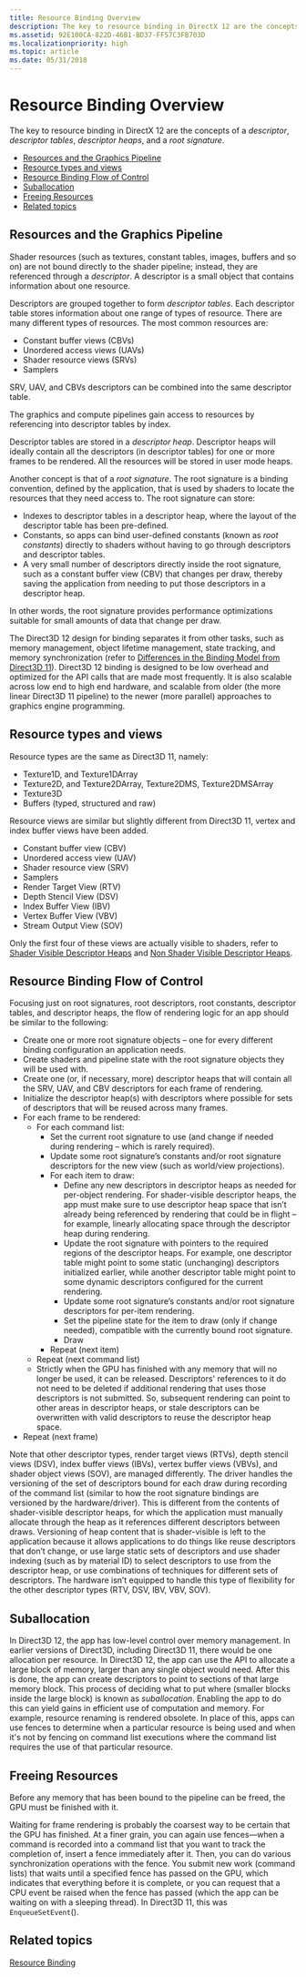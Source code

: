 ```yaml
---
title: Resource Binding Overview
description: The key to resource binding in DirectX 12 are the concepts of a descriptor, descriptor tables, descriptor heaps, and a root signature.
ms.assetid: 92E100CA-822D-46B1-BD37-FF57C3FB703D
ms.localizationpriority: high
ms.topic: article
ms.date: 05/31/2018
---
```


# Resource Binding Overview

The key to resource binding in DirectX 12 are the concepts of a *descriptor*, *descriptor tables*, *descriptor heaps*, and a *root signature*.

-   [Resources and the Graphics Pipeline](#resources-and-the-graphics-pipeline)
-   [Resource types and views](#resource-types-and-views)
-   [Resource Binding Flow of Control](#Resource-Binding-Flow-of-Control)
-   [Suballocation](#suballocation)
-   [Freeing Resources](#freeing-resources)
-   [Related topics](#related-topics)

## Resources and the Graphics Pipeline

Shader resources (such as textures, constant tables, images, buffers and so on) are not bound directly to the shader pipeline; instead, they are referenced through a *descriptor*. A descriptor is a small object that contains information about one resource.

Descriptors are grouped together to form *descriptor tables*. Each descriptor table stores information about one range of types of resource. There are many different types of resources. The most common resources are:

-   Constant buffer views (CBVs)
-   Unordered access views (UAVs)
-   Shader resource views (SRVs)
-   Samplers

SRV, UAV, and CBVs descriptors can be combined into the same descriptor table.

The graphics and compute pipelines gain access to resources by referencing into descriptor tables by index.

Descriptor tables are stored in a *descriptor heap*. Descriptor heaps will ideally contain all the descriptors (in descriptor tables) for one or more frames to be rendered. All the resources will be stored in user mode heaps.

Another concept is that of a *root signature*. The root signature is a binding convention, defined by the application, that is used by shaders to locate the resources that they need access to. The root signature can store:

-   Indexes to descriptor tables in a descriptor heap, where the layout of the descriptor table has been pre-defined.
-   Constants, so apps can bind user-defined constants (known as *root constants*) directly to shaders without having to go through descriptors and descriptor tables.
-   A very small number of descriptors directly inside the root signature, such as a constant buffer view (CBV) that changes per draw, thereby saving the application from needing to put those descriptors in a descriptor heap.

In other words, the root signature provides performance optimizations suitable for small amounts of data that change per draw.

The Direct3D 12 design for binding separates it from other tasks, such as memory management, object lifetime management, state tracking, and memory synchronization (refer to [Differences in the Binding Model from Direct3D 11](binding-model.md)). Direct3D 12 binding is designed to be low overhead and optimized for the API calls that are made most frequently. It is also scalable across low end to high end hardware, and scalable from older (the more linear Direct3D 11 pipeline) to the newer (more parallel) approaches to graphics engine programming.

## Resource types and views

Resource types are the same as Direct3D 11, namely:

-   Texture1D, and Texture1DArray
-   Texture2D, and Texture2DArray, Texture2DMS, Texture2DMSArray
-   Texture3D
-   Buffers (typed, structured and raw)

Resource views are similar but slightly different from Direct3D 11, vertex and index buffer views have been added.

-   Constant buffer view (CBV)
-   Unordered access view (UAV)
-   Shader resource view (SRV)
-   Samplers
-   Render Target View (RTV)
-   Depth Stencil View (DSV)
-   Index Buffer View (IBV)
-   Vertex Buffer View (VBV)
-   Stream Output View (SOV)

Only the first four of these views are actually visible to shaders, refer to [Shader Visible Descriptor Heaps](shader-visible-descriptor-heaps.md) and [Non Shader Visible Descriptor Heaps](non-shader-visible-descriptor-heaps.md).

## Resource Binding Flow of Control

Focusing just on root signatures, root descriptors, root constants, descriptor tables, and descriptor heaps, the flow of rendering logic for an app should be similar to the following:

-   Create one or more root signature objects – one for every different binding configuration an application needs.
-   Create shaders and pipeline state with the root signature objects they will be used with.
-   Create one (or, if necessary, more) descriptor heaps that will contain all the SRV, UAV, and CBV descriptors for each frame of rendering.
-   Initialize the descriptor heap(s) with descriptors where possible for sets of descriptors that will be reused across many frames.
-   For each frame to be rendered:
    -   For each command list:
        -   Set the current root signature to use (and change if needed during rendering – which is rarely required).
        -   Update some root signature’s constants and/or root signature descriptors for the new view (such as world/view projections).
        -   For each item to draw:
            -   Define any new descriptors in descriptor heaps as needed for per-object rendering. For shader-visible descriptor heaps, the app must make sure to use descriptor heap space that isn’t already being referenced by rendering that could be in flight – for example, linearly allocating space through the descriptor heap during rendering.
            -   Update the root signature with pointers to the required regions of the descriptor heaps. For example, one descriptor table might point to some static (unchanging) descriptors initialized earlier, while another descriptor table might point to some dynamic descriptors configured for the current rendering.
            -   Update some root signature’s constants and/or root signature descriptors for per-item rendering.
            -   Set the pipeline state for the item to draw (only if change needed), compatible with the currently bound root signature.
            -   Draw
        -   Repeat (next item)
    -   Repeat (next command list)
    -   Strictly when the GPU has finished with any memory that will no longer be used, it can be released. Descriptors' references to it do not need to be deleted if additional rendering that uses those descriptors is not submitted. So, subsequent rendering can point to other areas in descriptor heaps, or stale descriptors can be overwritten with valid descriptors to reuse the descriptor heap space.
-   Repeat (next frame)

Note that other descriptor types, render target views (RTVs), depth stencil views (DSV), index buffer views (IBVs), vertex buffer views (VBVs), and shader object views (SOV), are managed differently. The driver handles the versioning of the set of descriptors bound for each draw during recording of the command list (similar to how the root signature bindings are versioned by the hardware/driver). This is different from the contents of shader-visible descriptor heaps, for which the application must manually allocate through the heap as it references different descriptors between draws. Versioning of heap content that is shader-visible is left to the application because it allows applications to do things like reuse descriptors that don’t change, or use large static sets of descriptors and use shader indexing (such as by material ID) to select descriptors to use from the descriptor heap, or use combinations of techniques for different sets of descriptors. The hardware isn’t equipped to handle this type of flexibility for the other descriptor types (RTV, DSV, IBV, VBV, SOV).

## Suballocation

In Direct3D 12, the app has low-level control over memory management. In earlier versions of Direct3D, including Direct3D 11, there would be one allocation per resource. In Direct3D 12, the app can use the API to allocate a large block of memory, larger than any single object would need. After this is done, the app can create descriptors to point to sections of that large memory block. This process of deciding what to put where (smaller blocks inside the large block) is known as *suballocation*. Enabling the app to do this can yield gains in efficient use of computation and memory. For example, resource renaming is rendered obsolete. In place of this, apps can use fences to determine when a particular resource is being used and when it's not by fencing on command list executions where the command list requires the use of that particular resource.

## Freeing Resources

Before any memory that has been bound to the pipeline can be freed, the GPU must be finished with it.

Waiting for frame rendering is probably the coarsest way to be certain that the GPU has finished. At a finer grain, you can again use fences—when a command is recorded into a command list that you want to track the completion of, insert a fence immediately after it. Then, you can do various synchronization operations with the fence. You submit new work (command lists) that waits until a specified fence has passed on the GPU, which indicates that everything before it is complete, or you can request that a CPU event be raised when the fence has passed (which the app can be waiting on with a sleeping thread). In Direct3D 11, this was `EnqueueSetEvent`().

## Related topics

<dl> <dt>

[Resource Binding](resource-binding.md)
</dt> </dl>

 

 




